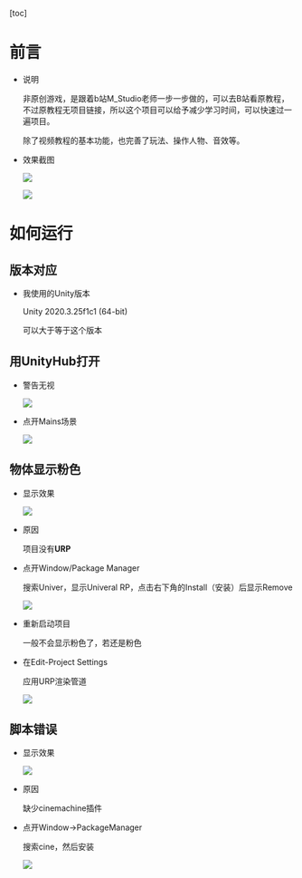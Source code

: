 [toc]

# 前言

- 说明

  非原创游戏，是跟着b站M_Studio老师一步一步做的，可以去B站看原教程，不过原教程无项目链接，所以这个项目可以给予减少学习时间，可以快速过一遍项目。

  除了视频教程的基本功能，也完善了玩法、操作人物、音效等。

- 效果截图

  ![](3DRpg/运行截图2.png)

  ![](3DRpg/运行截图1.png)

# 如何运行

## 版本对应

- 我使用的Unity版本

  Unity 2020.3.25f1c1 (64-bit)

  可以大于等于这个版本

## 用UnityHub打开

- 警告无视

  ![](3DRpg/1.1项目警告.png)

- 点开Mains场景

  ![](3DRpg/1.2开始场景.png)

## 物体显示粉色

- 显示效果

  ![](3DRpg/2.1物体粉色.png)

- 原因

  项目没有**URP**

- 点开Window/Package Manager

  搜索Univer，显示Univeral RP，点击右下角的Install（安装）后显示Remove

  ![](3DRpg/2.2安装URP.png)

- 重新启动项目

  一般不会显示粉色了，若还是粉色

- 在Edit-Project Settings

  应用URP渲染管道

  ![](3DRpg/2.3选择URP管线.png)

## 脚本错误

- 显示效果

  ![](3DRpg/3.1命名空间报错.png)

- 原因

  缺少cinemachine插件

- 点开Window->PackageManager

  搜索cine，然后安装

  ![](3DRpg/3.2安装包.png)

  
